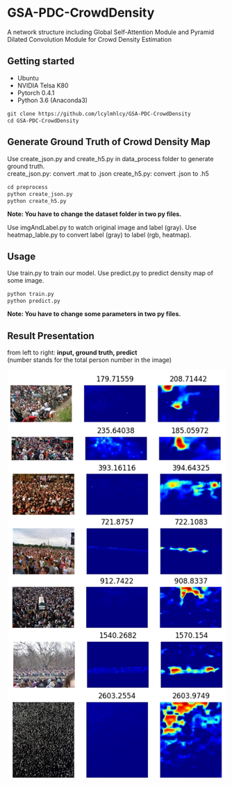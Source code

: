 # GSA-PDC-CrowdDensity
A network structure including Global Self-Attention Module and Pyramid Dilated Convolution Module for Crowd Density Estimation  

## Getting started

- Ubuntu
- NVIDIA Telsa K80
- Pytorch 0.4.1
- Python 3.6 (Anaconda3)

```
git clone https://github.com/lcylmhlcy/GSA-PDC-CrowdDensity
cd GSA-PDC-CrowdDensity
```
## Generate Ground Truth of Crowd Density Map
Use create_json.py and create_h5.py in data_process folder to generate ground truth.  
create_json.py: convert .mat to .json
create_h5.py: convert .json to .h5

```
cd preprocess
python create_json.py
python create_h5.py
```
**Note: You have to change the dataset folder in two py files.**  

Use imgAndLabel.py to watch original image and label (gray).
Use heatmap_lable.py to convert label (gray) to label (rgb, heatmap).  

## Usage
Use train.py to train our model.
Use predict.py to predict density map of some image.  

```
python train.py
python predict.py
```
**Note: You have to change some parameters in two py files.**  

## Result Presentation
from left to right: **input, ground truth, predict**  
(number stands for the total person number in the image)

<p>
    <img src='present_img/all.jpg'/>
</p>
